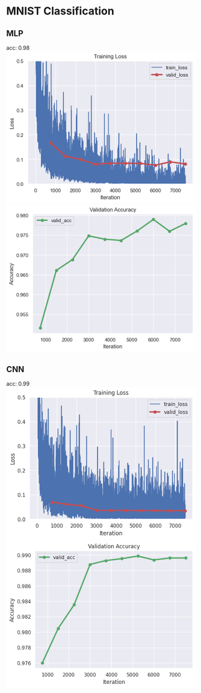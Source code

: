 # MNIST Classification
## MLP
acc: 0.98
![mlp](mlp_loss.png)
![mlp_acc](mlp_accuracy.png)

## CNN
acc: 0.99
![cnn](cnn_loss.png)
![cnn_acc](cnn_accuracy.png)
